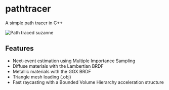# pathtracer
A simple path tracer in C++

![Path traced suzanne](https://wbrbr.org/res/img/cornell_box.png)
## Features

- Next-event estimation using Multiple Importance Sampling
- Diffuse materials with the Lambertian BRDF
- Metallic materials with the GGX BRDF
- Triangle mesh loading (.obj)
- Fast raycasting with a Bounded Volume Hierarchy acceleration structure

